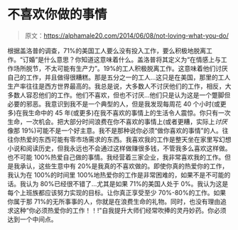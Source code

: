 # 不喜欢你做的事情

> 原文：<https://alphamale20.com/2014/06/08/not-loving-what-you-do/>

根据盖洛普的调查，71%的美国工人要么没有投入工作，要么积极地脱离工作。“订婚”是什么意思？你知道这意味着什么。盖洛普将其定义为“在情感上与工作场所脱节，不太可能有生产力”。19%的工人积极脱离工作。这意味着他们讨厌自己的工作，并且做得很糟糕。那是五分之一的工人...这只是在美国，那里的工人生产率往往是西方世界最高的。我总是说，大多数人不讨厌他们的工作，相反，大多数人容忍他们的工作。他们不喜欢，但也不讨厌...他们只是认为这是一个蹩脚但必要的邪恶。我意识到我不是一个典型的人，但是我发现每周花 40 个小时(或更多)在我生命中的 45 年(或更多)在我不喜欢的事情上的生活令人震惊。你只有一次生命，一次机会。把大部分时间浪费在你不喜欢的事情上(或者更糟，实际上*讨厌*像那 19%)可能不是一个好主意。我不是那种说你必须“做你喜欢的事情”的人。往往你热爱的东西可能有零市场需求的东西。我喜欢我的工作是整天坐在家里写幻想小说和阅读历史，但我永远也不会通过这样做赚很多钱，不管我多么喜欢这样做。也不可能 100%热爱自己做的事情。我经营着三家企业，我非常喜欢我的工作。但是我承认，这些生意中有 20%是我真的不喜欢做的。即使你真的热爱你的工作，我认为在 100%的时间里 100%地热爱你的工作是非常困难的，如果不是不可能的话。我认为 80%已经很不错了...尤其是如果 71%的美国人处于 0%。我认为这是每个上班族都应该努力实现的目标。让你真正享受至少 70%-80%的工作。如果你属于那 71%的无所事事的人，你就是在浪费生命的礼物。同时，也没有理由追求这种“你必须热爱你的工作！！!"自我提升大师们经常吹捧的灵丹妙药。你必须达到一个中间点。